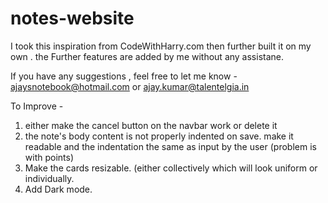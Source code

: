 # notes-website

I took this inspiration from CodeWithHarry.com
then further built it on my own .
the Further features are added by me without any assistane.

If you have any suggestions , feel free to let me know - ajaysnotebook@hotmail.com or ajay.kumar@talentelgia.in

To Improve -
1. either make the cancel button on the navbar work or delete it
2. the note's body content is not properly indented on save. make it readable and the indentation the same as input by the user (problem is with points)
3. Make the cards resizable. (either collectively which will look uniform or individually.
4. Add Dark mode.
